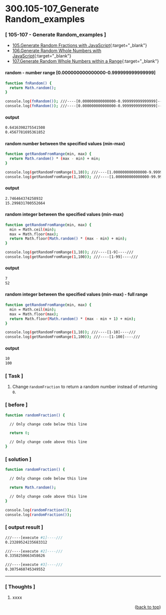 <a name="topage"></a>

# 300.105-107_Generate Random_examples

### [ 105-107 - Generate Random_examples ]
  * [105.Generate Random Fractions with JavaScript](https://github.com/koskasmail/fccdev/edit/main/md/02_JavaScript/01_Basic_JavaScript/105.Generate%20Random%20Fractions%20with%20JavaScript.md){:target="_blank"}
  * [106.Generate Random Whole Numbers with JavaScript](https://github.com/koskasmail/fccdev/edit/main/md/02_JavaScript/01_Basic_JavaScript/106.Generate%20Random%20Whole%20Numbers%20with%20JavaScript.md){:target="_blank"}
  * [107.Generate Random Whole Numbers within a Range](https://github.com/koskasmail/fccdev/edit/main/md/02_JavaScript/01_Basic_JavaScript/107.Generate%20Random%20Whole%20Numbers%20within%20a%20Range.md){:target="_blank"}

#### random - number range [0.000000000000000-0.999999999999999]

```sh
function fnRandom() {
  return Math.random();
}

console.log(fnRandom()); ///----[0.000000000000000-0.999999999999999]----///
console.log(fnRandom()); ///----[0.000000000000000-0.999999999999999]----///
```

#### output
```sh
0.6416398275541508
0.4567781695361852
```

#### random number between the specified values (min-max) 

```sh
function getRandomFromRange(min, max) {
  return Math.random() * (max - min) + min;
}

console.log(getRandomFromRange(1,10)); ///----[1.000000000000000-9.999999999999999]----///
console.log(getRandomFromRange(1,100)); ///----[1.000000000000000-99.999999999999999]----///
```

#### output
```sh
2.746464374258932
15.299831700552664
```

#### random integer between the specified values (min-max) 

```sh
function getRandomFromRange(min, max) {
  min = Math.ceil(min);
  max = Math.floor(max);
  return Math.floor(Math.random() * (max - min) + min);
}

console.log(getRandomFromRange(1,10)); ///----[1-9]----///
console.log(getRandomFromRange(1,100)); ///----[1-99]----///
```

#### output
```sh
7
52
```

#### random integer between the specified values (min-max) - full range

```sh
function getRandomFromRange(min, max) {
  min = Math.ceil(min);
  max = Math.floor(max);
  return Math.floor(Math.random() * (max - min + 1) + min); 
}

console.log(getRandomFromRange(1,10)); ///----[1-10]----///
console.log(getRandomFromRange(1,100)); ///----[1-100]----///
```

#### output
```sh
10
100
```

### [ Task ]
  1. Change r`andomFraction` to return a random number instead of returning `0`.

### [ before ]

```sh
function randomFraction() {

  // Only change code below this line

  return 0;

  // Only change code above this line
}
```

### [ solution ]

```sh
function randomFraction() {

  // Only change code below this line

  return Math.random();

  // Only change code above this line
}

console.log(randomFraction());
console.log(randomFraction());
```

### [ output result ]

```sh
///----[execute #1]----///
0.23289524235683312

///----[execute #2]----///
0.3358250663458626

///----[execute #3]----///
0.3075460745349552
```

-----

### [ Thoughts ]

  1. xxxx

  
<p align="right">(<a href="#topage">back to top</a>)</p>
<br/>
<br/>
